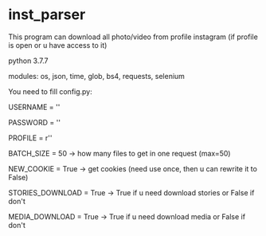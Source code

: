 # inst_parser

This program can download all photo/video from profile instagram (if profile is open or u have access to it)

python 3.7.7

modules: os, json, time, glob, bs4, requests, selenium


You need to fill config.py:

  USERNAME = '<username instagram>'
  
  PASSWORD = '<password instagram>'
  
  PROFILE = r'<nickname of target profile>'
  
  BATCH_SIZE = 50 -> how many files to get in one request (max=50)
  
  NEW_COOKIE = True -> get cookies (need use once, then u can rewrite it to False)
  
  STORIES_DOWNLOAD = True -> True if u need download stories or False if don't
  
  MEDIA_DOWNLOAD = True -> True if u need download media or False if don't
